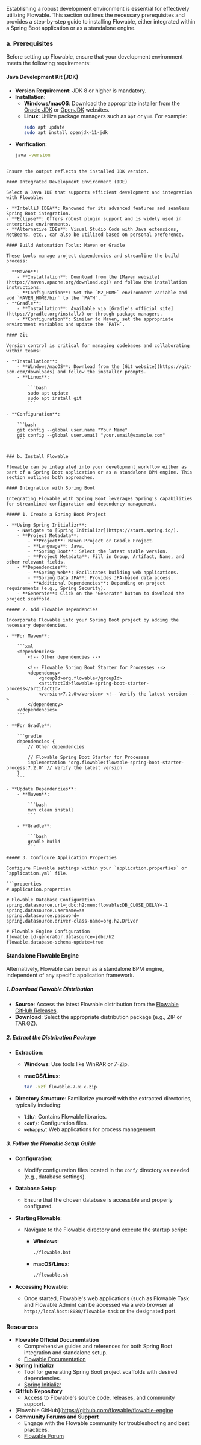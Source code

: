 Establishing a robust development environment is essential for effectively utilizing Flowable. This section outlines the necessary prerequisites and provides a step-by-step guide to installing Flowable, either integrated within a Spring Boot application or as a standalone engine.
### a. Prerequisites

Before setting up Flowable, ensure that your development environment meets the following requirements:

#### Java Development Kit (JDK)

- **Version Requirement**: JDK 8 or higher is mandatory.
- **Installation**:
  - **Windows/macOS**: Download the appropriate installer from the [Oracle JDK](https://www.oracle.com/java/technologies/javase-jdk11-downloads.html) or [OpenJDK](https://openjdk.java.net/install/) websites.
  - **Linux**: Utilize package managers such as `apt` or `yum`. For example:
    ```bash
    sudo apt update
    sudo apt install openjdk-11-jdk
    ```
- **Verification**:
  ```bash
  java -version
```

Ensure the output reflects the installed JDK version.

#### Integrated Development Environment (IDE)

Select a Java IDE that supports efficient development and integration with Flowable:

- **IntelliJ IDEA**: Renowned for its advanced features and seamless Spring Boot integration.
- **Eclipse**: Offers robust plugin support and is widely used in enterprise environments.
- **Alternative IDEs**: Visual Studio Code with Java extensions, NetBeans, etc., can also be utilized based on personal preference.

#### Build Automation Tools: Maven or Gradle

These tools manage project dependencies and streamline the build process:

- **Maven**:
    - **Installation**: Download from the [Maven website](https://maven.apache.org/download.cgi) and follow the installation instructions.
    - **Configuration**: Set the `M2_HOME` environment variable and add `MAVEN_HOME/bin` to the `PATH`.
- **Gradle**:
    - **Installation**: Available via [Gradle's official site](https://gradle.org/install/) or through package managers.
    - **Configuration**: Similar to Maven, set the appropriate environment variables and update the `PATH`.

#### Git

Version control is critical for managing codebases and collaborating within teams:

- **Installation**:
    - **Windows/macOS**: Download from the [Git website](https://git-scm.com/downloads) and follow the installer prompts.
    - **Linux**:
        
        ```bash
        sudo apt update
        sudo apt install git
        ```
        
- **Configuration**:
    
    ```bash
    git config --global user.name "Your Name"
    git config --global user.email "your.email@example.com"
    ```
    

### b. Install Flowable

Flowable can be integrated into your development workflow either as part of a Spring Boot application or as a standalone BPM engine. This section outlines both approaches.

#### Integration with Spring Boot

Integrating Flowable with Spring Boot leverages Spring's capabilities for streamlined configuration and dependency management.

##### 1. Create a Spring Boot Project

- **Using Spring Initializr**:
    - Navigate to [Spring Initializr](https://start.spring.io/).
    - **Project Metadata**:
        - **Project**: Maven Project or Gradle Project.
        - **Language**: Java.
        - **Spring Boot**: Select the latest stable version.
        - **Project Metadata**: Fill in Group, Artifact, Name, and other relevant fields.
    - **Dependencies**:
        - **Spring Web**: Facilitates building web applications.
        - **Spring Data JPA**: Provides JPA-based data access.
        - **Additional Dependencies**: Depending on project requirements (e.g., Spring Security).
    - **Generate**: Click on the "Generate" button to download the project scaffold.

##### 2. Add Flowable Dependencies

Incorporate Flowable into your Spring Boot project by adding the necessary dependencies.

- **For Maven**:
    
    ```xml
    <dependencies>
        <!-- Other dependencies -->
        
        <!-- Flowable Spring Boot Starter for Processes -->
        <dependency>
            <groupId>org.flowable</groupId>
            <artifactId>flowable-spring-boot-starter-process</artifactId>
            <version>7.2.0</version> <!-- Verify the latest version -->
        </dependency>
    </dependencies>
    ```
    
- **For Gradle**:
    
    ```gradle
    dependencies {
        // Other dependencies
        
        // Flowable Spring Boot Starter for Processes
        implementation 'org.flowable:flowable-spring-boot-starter-process:7.2.0' // Verify the latest version
    }
    ```
    
- **Update Dependencies**:
    - **Maven**:
        
        ```bash
        mvn clean install
        ```
        
    - **Gradle**:
        
        ```bash
        gradle build
        ```

##### 3. Configure Application Properties

Configure Flowable settings within your `application.properties` or `application.yml` file.

```properties
# application.properties

# Flowable Database Configuration
spring.datasource.url=jdbc:h2:mem:flowable;DB_CLOSE_DELAY=-1
spring.datasource.username=sa
spring.datasource.password=
spring.datasource.driver-class-name=org.h2.Driver

# Flowable Engine Configuration
flowable.id-generator.datasource=jdbc/h2
flowable.database-schema-update=true
```

#### Standalone Flowable Engine

Alternatively, Flowable can be run as a standalone BPM engine, independent of any specific application framework.

##### 1. Download Flowable Distribution

- **Source**: Access the latest Flowable distribution from the [Flowable GitHub Releases](https://github.com/flowable/flowable-engine/releases).
- **Download**: Select the appropriate distribution package (e.g., ZIP or TAR.GZ).

##### 2. Extract the Distribution Package

- **Extraction**:
    - **Windows**: Use tools like WinRAR or 7-Zip.
    - **macOS/Linux**:
        
        ```bash
        tar -xzf flowable-7.x.x.zip
        ```
        
- **Directory Structure**: Familiarize yourself with the extracted directories, typically including:
    - **`lib/`**: Contains Flowable libraries.
    - **`conf/`**: Configuration files.
    - **`webapps/`**: Web applications for process management.

##### 3. Follow the Flowable Setup Guide

- **Configuration**:
    - Modify configuration files located in the `conf/` directory as needed (e.g., database settings).
- **Database Setup**:
    - Ensure that the chosen database is accessible and properly configured.
- **Starting Flowable**:
    - Navigate to the Flowable directory and execute the startup script:
        - **Windows**:
            
            ```bash
            ./flowable.bat
            ```
            
        - **macOS/Linux**:
            
            ```bash
            ./flowable.sh
            ```
            
- **Accessing Flowable**:
    - Once started, Flowable's web applications (such as Flowable Task and Flowable Admin) can be accessed via a web browser at `http://localhost:8080/flowable-task` or the designated port.

### Resources

- **Flowable Official Documentation**
    - Comprehensive guides and references for both Spring Boot integration and standalone setup.
    - [Flowable Documentation](https://flowable.org/documentation.html)
- **Spring Initializr**
    - Tool for generating Spring Boot project scaffolds with desired dependencies.
    - [Spring Initializr](https://start.spring.io/)
- **GitHub Repository**
    - Access to Flowable's source code, releases, and community support.
- [Flowable GitHub](https://github.com/flowable/flowable-engine
- **Community Forums and Support**
    - Engage with the Flowable community for troubleshooting and best practices.
    - [Flowable Forum](https://forum.flowable.org/)